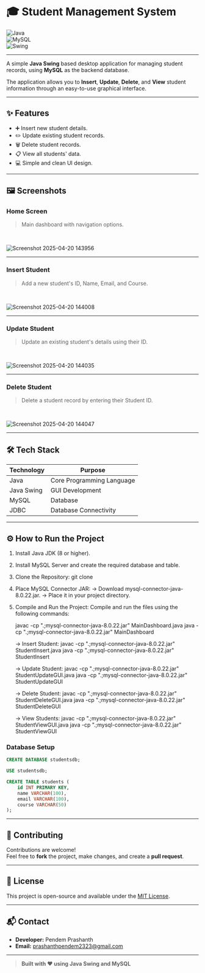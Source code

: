 <h1> 🎓 Student Management System </h1>

![Java](https://img.shields.io/badge/Java-ED8B00?style=for-the-badge&logo=java&logoColor=white)  
![MySQL](https://img.shields.io/badge/MySQL-00758F?style=for-the-badge&logo=mysql&logoColor=white)  
![Swing](https://img.shields.io/badge/Swing-User%20Interface-lightgrey?style=for-the-badge)

---

A simple **Java Swing** based desktop application for managing student records, using **MySQL** as the backend database.

The application allows you to **Insert**, **Update**, **Delete**, and **View** student information through an easy-to-use graphical interface.

---

## ✨ Features

- ➕ Insert new student details.
- ✏️ Update existing student records.
- 🗑️ Delete student records.
- 📋 View all students' data.
- 💻 Simple and clean UI design.

---

## 🖼️ Screenshots

### Home Screen
> Main dashboard with navigation options.
<br>

![Screenshot 2025-04-20 143956](https://github.com/user-attachments/assets/533b3646-f2cc-428b-84ca-eea653b3ac8b)


---

### Insert Student
> Add a new student's ID, Name, Email, and Course.
<br>

![Screenshot 2025-04-20 144008](https://github.com/user-attachments/assets/d086e4fc-e57f-487d-814c-2998f91aff89)


---

### Update Student
> Update an existing student's details using their ID.
<br>

![Screenshot 2025-04-20 144035](https://github.com/user-attachments/assets/07c86336-def7-47e2-8270-fcb291c5c96c)


---

### Delete Student
> Delete a student record by entering their Student ID.
<br>

![Screenshot 2025-04-20 144047](https://github.com/user-attachments/assets/44575cc9-02f4-4c00-8d05-4637f0369791)


---

## 🛠️ Tech Stack

| Technology  | Purpose                         |
|-------------|----------------------------------|
| Java        | Core Programming Language        |
| Java Swing  | GUI Development                  |
| MySQL       | Database                         |
| JDBC        | Database Connectivity            |


---

## ⚙️ How to Run the Project

1. Install Java JDK (8 or higher).
2. Install MySQL Server and create the required database and table.
3. Clone the Repository:
    git clone <repository-url>

4. Place MySQL Connector JAR:
     -> Download mysql-connector-java-8.0.22.jar.
     -> Place it in your project directory.

5. Compile and Run the Project:
    Compile and run the files using the following commands:

    javac -cp ".;mysql-connector-java-8.0.22.jar" MainDashboard.java
    java -cp ".;mysql-connector-java-8.0.22.jar" MainDashboard

   -> Insert Student:
        javac -cp ".;mysql-connector-java-8.0.22.jar" StudentInsert.java
        java -cp ".;mysql-connector-java-8.0.22.jar" StudentInsert

   
   -> Update Student:
        javac -cp ".;mysql-connector-java-8.0.22.jar" StudentUpdateGUI.java
        java -cp ".;mysql-connector-java-8.0.22.jar" StudentUpdateGUI

   
   -> Delete Student:
        javac -cp ".;mysql-connector-java-8.0.22.jar" StudentDeleteGUI.java
        java -cp ".;mysql-connector-java-8.0.22.jar" StudentDeleteGUI

   
   -> View Students:
        javac -cp ".;mysql-connector-java-8.0.22.jar" StudentViewGUI.java
        java -cp ".;mysql-connector-java-8.0.22.jar" StudentViewGUI
   

### Database Setup

```sql
CREATE DATABASE studentsdb;

USE studentsdb;

CREATE TABLE students (
    id INT PRIMARY KEY,
    name VARCHAR(100),
    email VARCHAR(100),
    course VARCHAR(50)
);
```

---

## 🤝 Contributing

Contributions are welcome!  
Feel free to **fork** the project, make changes, and create a **pull request**.

---

## 📄 License

This project is open-source and available under the [MIT License](LICENSE).

---

## 📬 Contact

- **Developer:** Pendem Prashanth
- **Email:** prashanthpendem2323@gmail.com

---

> **Built with ❤️ using Java Swing and MySQL**

